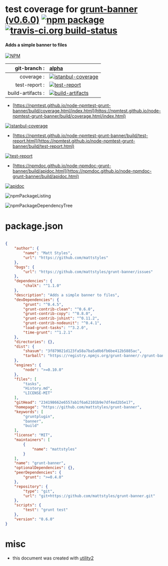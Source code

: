 # test coverage for  [grunt-banner (v0.6.0)](https://github.com/mattstyles/grunt-banner)  [![npm package](https://img.shields.io/npm/v/npmtest-grunt-banner.svg?style=flat-square)](https://www.npmjs.org/package/npmtest-grunt-banner) [![travis-ci.org build-status](https://api.travis-ci.org/npmtest/node-npmtest-grunt-banner.svg)](https://travis-ci.org/npmtest/node-npmtest-grunt-banner)
#### Adds a simple banner to files

[![NPM](https://nodei.co/npm/grunt-banner.png?downloads=true&downloadRank=true&stars=true)](https://www.npmjs.com/package/grunt-banner)

| git-branch : | [alpha](https://github.com/npmtest/node-npmtest-grunt-banner/tree/alpha)|
|--:|:--|
| coverage : | [![istanbul-coverage](https://npmtest.github.io/node-npmtest-grunt-banner/build/coverage.badge.svg)](https://npmtest.github.io/node-npmtest-grunt-banner/build/coverage.html/index.html)|
| test-report : | [![test-report](https://npmtest.github.io/node-npmtest-grunt-banner/build/test-report.badge.svg)](https://npmtest.github.io/node-npmtest-grunt-banner/build/test-report.html)|
| build-artifacts : | [![build-artifacts](https://npmtest.github.io/node-npmtest-grunt-banner/glyphicons_144_folder_open.png)](https://github.com/npmtest/node-npmtest-grunt-banner/tree/gh-pages/build)|

- [https://npmtest.github.io/node-npmtest-grunt-banner/build/coverage.html/index.html](https://npmtest.github.io/node-npmtest-grunt-banner/build/coverage.html/index.html)

[![istanbul-coverage](https://npmtest.github.io/node-npmtest-grunt-banner/build/screenCapture.buildCi.browser.%252Ftmp%252Fbuild%252Fcoverage.lib.html.png)](https://npmtest.github.io/node-npmtest-grunt-banner/build/coverage.html/index.html)

- [https://npmtest.github.io/node-npmtest-grunt-banner/build/test-report.html](https://npmtest.github.io/node-npmtest-grunt-banner/build/test-report.html)

[![test-report](https://npmtest.github.io/node-npmtest-grunt-banner/build/screenCapture.buildCi.browser.%252Ftmp%252Fbuild%252Ftest-report.html.png)](https://npmtest.github.io/node-npmtest-grunt-banner/build/test-report.html)

- [https://npmdoc.github.io/node-npmdoc-grunt-banner/build/apidoc.html](https://npmdoc.github.io/node-npmdoc-grunt-banner/build/apidoc.html)

[![apidoc](https://npmdoc.github.io/node-npmdoc-grunt-banner/build/screenCapture.buildCi.browser.%252Ftmp%252Fbuild%252Fapidoc.html.png)](https://npmdoc.github.io/node-npmdoc-grunt-banner/build/apidoc.html)

![npmPackageListing](https://npmtest.github.io/node-npmtest-grunt-banner/build/screenCapture.npmPackageListing.svg)

![npmPackageDependencyTree](https://npmtest.github.io/node-npmtest-grunt-banner/build/screenCapture.npmPackageDependencyTree.svg)



# package.json

```json

{
    "author": {
        "name": "Matt Styles",
        "url": "https://github.com/mattstyles"
    },
    "bugs": {
        "url": "https://github.com/mattstyles/grunt-banner/issues"
    },
    "dependencies": {
        "chalk": "^1.1.0"
    },
    "description": "Adds a simple banner to files",
    "devDependencies": {
        "grunt": "^0.4.5",
        "grunt-contrib-clean": "^0.6.0",
        "grunt-contrib-copy": "^0.8.0",
        "grunt-contrib-jshint": "^0.11.2",
        "grunt-contrib-nodeunit": "^0.4.1",
        "load-grunt-tasks": "^3.2.0",
        "time-grunt": "^1.2.1"
    },
    "directories": {},
    "dist": {
        "shasum": "3f879021d123fa58a7ba5a0b6fb6be412b5885ac",
        "tarball": "https://registry.npmjs.org/grunt-banner/-/grunt-banner-0.6.0.tgz"
    },
    "engines": {
        "node": ">=0.10.0"
    },
    "files": [
        "tasks",
        "History.md",
        "LICENSE-MIT"
    ],
    "gitHead": "234198662e6557ab1f6a62101b9e7df4ed2b5e17",
    "homepage": "https://github.com/mattstyles/grunt-banner",
    "keywords": [
        "gruntplugin",
        "banner",
        "build"
    ],
    "license": "MIT",
    "maintainers": [
        {
            "name": "mattstyles"
        }
    ],
    "name": "grunt-banner",
    "optionalDependencies": {},
    "peerDependencies": {
        "grunt": ">=0.4.0"
    },
    "repository": {
        "type": "git",
        "url": "git+https://github.com/mattstyles/grunt-banner.git"
    },
    "scripts": {
        "test": "grunt test"
    },
    "version": "0.6.0"
}
```



# misc
- this document was created with [utility2](https://github.com/kaizhu256/node-utility2)
